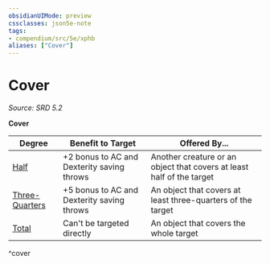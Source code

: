 ```yaml
---
obsidianUIMode: preview
cssclasses: json5e-note
tags:
- compendium/src/5e/xphb
aliases: ["Cover"]
---
```

# Cover
*Source: SRD 5.2* 

**Cover**

| Degree | Benefit to Target | Offered By... |
|--------|-------------------|---------------|
| [Half](Mechanics/z_Templates/dm/rules/variant-rules/cover-xphb.md) | +2 bonus to AC and Dexterity saving throws | Another creature or an object that covers at least half of the target |
| [Three-Quarters](Mechanics/z_Templates/dm/rules/variant-rules/cover-xphb.md) | +5 bonus to AC and Dexterity saving throws | An object that covers at least three-quarters of the target |
| [Total](Mechanics/z_Templates/dm/rules/variant-rules/cover-xphb.md) | Can't be targeted directly | An object that covers the whole target |
^cover